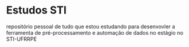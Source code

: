 # Estudos STI

repositório pessoal de tudo que estou estudando para desenvovler a ferramenta de pré-processamento e automação de dados  no estágio no STI-UFRRPE
